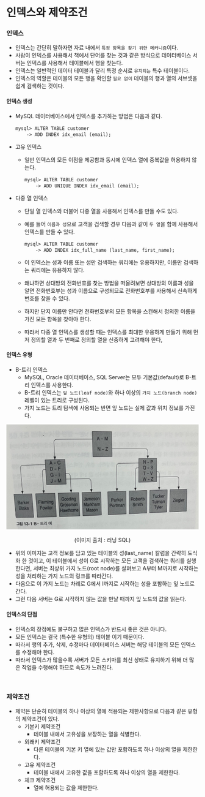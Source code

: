 # 인덱스와 제약조건

### 인덱스

- 인덱스는 간단히 말하자면 자료 내에서 `특정 항목을 찾기 위한 메커니즘`이다.
- 사람이 인덱스를 사용해서 책에서 단어를 찾는 것과 같은 방식으로 데이터베이스 서버는 인덱스를 사용해서 테이블에서 행을 찾는다.
- 인덱스는 일반적인 데이터 테이블과 달리 특정 순서로 `유지되는` 특수 테이블이다.
- 인덱스의 역할은 테이블의 모든 행을 확인할 `필요 없이` 테이블의 행과 열의 서브셋을 쉽게 검색하는 것이다.

#### 인덱스 생성

- MySQL 데이터베이스에서 인덱스를 추가하는 방법은 다음과 같다.

  ```mysql
  mysql> ALTER TABLE customer
      -> ADD INDEX idx_email (email);
  ```

- 고유 인덱스

  - 일반 인덱스의 모든 이점을 제공함과 동시에 인덱스 열에 중복값을 허용하지 않는다.

    ```mysql
    mysql> ALTER TABLE customer
        -> ADD UNIQUE INDEX idx_email (email);
    ```

- 다중 열 인덱스

  - 단일 열 인덱스와 더불어 다중 열을 사용해서 인덱스를 만들 수도 있다.

  - 예를 들어 `이름과 성`으로 고객을 검색할 경우 다음과 같이 `두 열`을 함께 사용해서 인덱스를 만들 수 있다.

    ```mysql
    mysql> ALTER TABLE customer
        -> ADD INDEX idx_full_name (last_name, first_name);
    ```

  - 이 인덱스는 성과 이름 또는 성만 검색하는 쿼리에는 유용하지만, 이름만 검색하는 쿼리에는 유용하지 않다.

  - 왜냐하면 상대방의 전화번호를 찾는 방법을 떠올려보면 상대방의 이름과 성을 알면 전화번호부는 성과 이름으로 구성되므로
    전화번호부를 사용해서 신속하게 번호를 찾을 수 있다.

  - 하지만 단지 이름만 안다면 전화번호부의 모든 항목을 스캔해서 정의한 이름을 가진 모든 항목을 찾아야 한다.

  - 따라서 다중 열 인덱스를 생성할 때는 인덱스를 최대한 유용하게 만들기 위해 먼저 정의할 열과 두 번째로 정의할 열을 신중하게 고려해야 한다,

#### 인덱스 유형

- B-트리 인덱스
  - MySQL, Oracle 데이터베이스, SQL Server는 모두 기본값(default)로 B-트리 인덱스를 사용한다.
  - B-트리 인덱스는 `잎 노드(leaf node)`와 하나 이상의 `가지 노드(branch node)`레벨이 있는 트리로 구성된다.
  - 가지 노드는 트리 탐색에 사용되는 반면 잎 노드는 실제 값과 위치 정보를 가진다.

<p align="center">
<img src = "https://github.com/alweiis/TIL/blob/5ae9bf4cbaf1b1008be7c2fa61c2b2046e3df7f4/image/b-tree.PNG">
</p>

<p align="center">(이미지 출처 : 러닝 SQL)</>

- 위의 이미지는 고객 정보를 담고 있는 테이블의 성(last_name) 칼럼을 간략히 도식화 한 것이고, 이 테이블에서 성이 G로 시작하는 모든 고객을 검색하는 쿼리를 실행한다면, 서버는 최상위 가지 노드(root node)를 살펴보고 A부터 M까지로 시작하는 성을 처리하는 가지 노드의 링크를 따라간다.
- 다음으로 이 가지 노드는 차례로 G에서 I까지로 시작하는 성을 포함하는 잎 노드로 간다.
- 그런 다음 서버는 G로 시작하지 않는 값을 만날 때까지 잎 노드의 값을 읽는다.

#### 인덱스의 단점

- 인덱스의 장점에도 불구하고 많은 인덱스가 반드시 좋은 것은 아니다.
- 모든 인덱스는 결국 (특수한 유형의) 테이블 이기 때문이다.
- 따라서 행의 추가, 삭제, 수정마다 데이터베이스 서버는 해당 테이블의 모든 인덱스를 수정해야 한다.
- 따라서 인덱스가 많을수록 서버가 모든 스키마를 최신 상태로 유지하기 위해 더 많은 작업을 수행해야 하므로 속도가 느려진다.

<br>

### 제약조건

- 제약은 단순히 테이블의 하나 이상의 열에 적용되는 제한사항으로 다음과 같은 유형의 제약조건이 있다.
  - 기본키 제약조건
    - 테이블 내에서 고유성을 보장하는 열을 식별한다.
  - 외래키 제약조건
    - 다른 테이블의 기본 키 열에 있는 값만 포함하도록 하나 이상의 열을 제한한다.
  - 고유 제약조건
    - 테이블 내에서 고유한 값을 포함하도록 하나 이상의 열을 제한한다.
  - 체크 제약조건
    - 열에 허용되는 값을 제한한다.
